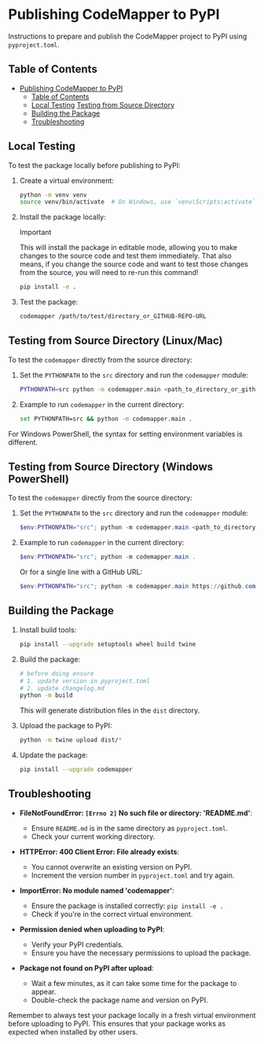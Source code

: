 # Publishing CodeMapper to PyPI

Instructions to prepare and publish the CodeMapper project to PyPI using `pyproject.toml`.

## Table of Contents

- [Publishing CodeMapper to PyPI](#publishing-codemapper-to-pypi)
  - [Table of Contents](#table-of-contents)
  - [Local Testing](#local-testing)
[Testing from Source Directory](#testing-from-source-directory-linuxmac)
  - [Building the Package](#building-the-package)
  - [Troubleshooting](#troubleshooting)

## Local Testing

To test the package locally before publishing to PyPI:

1. Create a virtual environment:

    ```sh
    python -m venv venv
    source venv/bin/activate  # On Windows, use `venv\Scripts\activate`
    ```

2. Install the package locally:

   > [!IMPORTANT]
   > This will install the package in editable mode, allowing you to make changes to the source code and test them immediately. That also means, if you change the source code and want to test those changes from the source, you will need to re-run this command!

    ```sh
    pip install -e .
    ```

3. Test the package:

    ```sh
    codemapper /path/to/test/directory_or_GITHUB-REPO-URL
    ```

## Testing from Source Directory (Linux/Mac)

To test the `codemapper` directly from the source directory:

1. Set the `PYTHONPATH` to the `src` directory and run the `codemapper` module:

    ```sh
    PYTHONPATH=src python -m codemapper.main <path_to_directory_or_github_url>
    ```

2. Example to run `codemapper` in the current directory:

    ```sh
    set PYTHONPATH=src && python -m codemapper.main .
    ```

For Windows PowerShell, the syntax for setting environment variables is different.

## Testing from Source Directory (Windows PowerShell)

To test the `codemapper` directly from the source directory:

1. Set the `PYTHONPATH` to the `src` directory and run the `codemapper` module:

    ```powershell
    $env:PYTHONPATH="src"; python -m codemapper.main <path_to_directory_or_github_url>
    ```

2. Example to run `codemapper` in the current directory:

    ```powershell
    $env:PYTHONPATH="src"; python -m codemapper.main .
    ```

    Or for a single line with a GitHub URL:

    ```powershell
    $env:PYTHONPATH="src"; python -m codemapper.main https://github.com/modelcontextprotocol/docs
    ```

## Building the Package

1. Install build tools:

    ```sh
    pip install --upgrade setuptools wheel build twine
    ```

2. Build the package:

    ```sh
    # before doing ensure
    # 1. update version in pyproject.toml
    # 2. update changelog.md
    python -m build
    ```

    This will generate distribution files in the `dist` directory.

3. Upload the package to PyPI:

    ```sh
    python -m twine upload dist/*
    ```

4. Update the package:

    ```sh
    pip install --upgrade codemapper
    ```

## Troubleshooting

- **FileNotFoundError: `[Errno 2]` No such file or directory: 'README.md'**:
  - Ensure `README.md` is in the same directory as `pyproject.toml`.
  - Check your current working directory.

- **HTTPError: 400 Client Error: File already exists**:
  - You cannot overwrite an existing version on PyPI.
  - Increment the version number in `pyproject.toml` and try again.

- **ImportError: No module named 'codemapper'**:
  - Ensure the package is installed correctly: `pip install -e .`
  - Check if you're in the correct virtual environment.

- **Permission denied when uploading to PyPI**:
  - Verify your PyPI credentials.
  - Ensure you have the necessary permissions to upload the package.

- **Package not found on PyPI after upload**:
  - Wait a few minutes, as it can take some time for the package to appear.
  - Double-check the package name and version on PyPI.

Remember to always test your package locally in a fresh virtual environment before uploading to PyPI. This ensures that your package works as expected when installed by other users.
